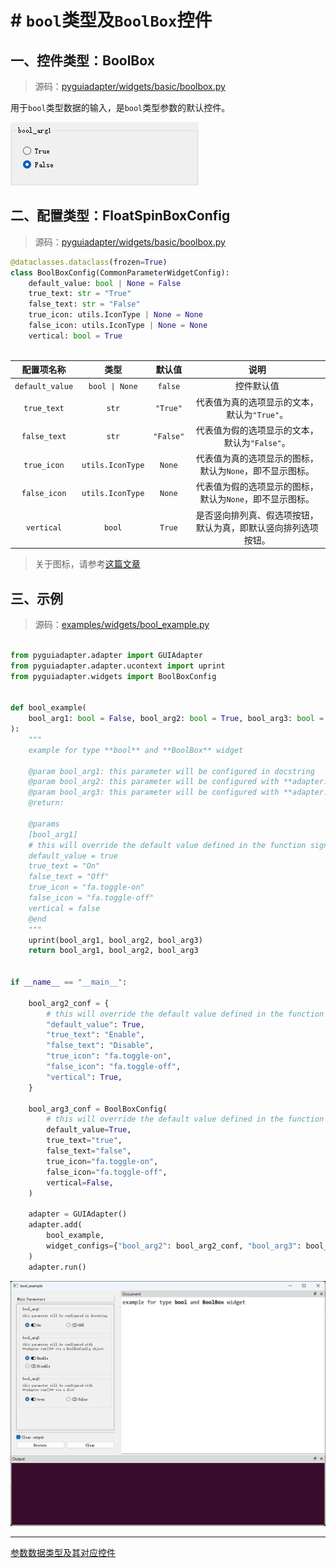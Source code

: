 # # `bool`类型及`BoolBox`控件

## 一、控件类型：BoolBox

> 源码：[pyguiadapter/widgets/basic/boolbox.py]()

用于`bool`类型数据的输入，是`bool`类型参数的默认控件。

![](../images/boolbox.png)

## 二、配置类型：FloatSpinBoxConfig

> 源码：[pyguiadapter/widgets/basic/boolbox.py]() 

```py
@dataclasses.dataclass(frozen=True)
class BoolBoxConfig(CommonParameterWidgetConfig):
    default_value: bool | None = False
    true_text: str = "True"
    false_text: str = "False"
    true_icon: utils.IconType | None = None
    false_icon: utils.IconType | None = None
    vertical: bool = True
    
```

|   配置项名称    |       类型       |  默认值   |                             说明                             |
| :-------------: | :--------------: | :-------: | :----------------------------------------------------------: |
| `default_value` |  `bool \| None`  |  `false`  |                          控件默认值                          |
|   `true_text`   |      `str`       | `"True"`  |         代表值为真的选项显示的文本，默认为`"True"`。         |
|  `false_text`   |      `str`       | `"False"` |        代表值为假的选项显示的文本，默认为`"False"`。         |
|   `true_icon`   | `utils.IconType` |  `None`   |   代表值为真的选项显示的图标，默认为`None`，即不显示图标。   |
|  `false_icon`   | `utils.IconType` |  `None`   |   代表值为假的选项显示的图标，默认为`None`，即不显示图标。   |
|   `vertical`    |      `bool`      |  `True`   | 是否竖向排列真、假选项按钮，默认为真，即默认竖向排列选项按钮。 |



> 关于图标，请参考[这篇文章](widgets/types_and_widgets.md)




## 三、示例

> 源码：[examples/widgets/bool_example.py]()



```python

from pyguiadapter.adapter import GUIAdapter
from pyguiadapter.adapter.ucontext import uprint
from pyguiadapter.widgets import BoolBoxConfig


def bool_example(
    bool_arg1: bool = False, bool_arg2: bool = True, bool_arg3: bool = False
):
    """
    example for type **bool** and **BoolBox** widget

    @param bool_arg1: this parameter will be configured in docstring
    @param bool_arg2: this parameter will be configured with **adapter.run()** via a BoolBoxConfig object
    @param bool_arg3: this parameter will be configured with **adapter.run()** via a dict
    @return:

    @params
    [bool_arg1]
    # this will override the default value defined in the function signature
    default_value = true
    true_text = "On"
    false_text = "Off"
    true_icon = "fa.toggle-on"
    false_icon = "fa.toggle-off"
    vertical = false
    @end
    """
    uprint(bool_arg1, bool_arg2, bool_arg3)
    return bool_arg1, bool_arg2, bool_arg3


if __name__ == "__main__":

    bool_arg2_conf = {
        # this will override the default value defined in the function signature
        "default_value": True,
        "true_text": "Enable",
        "false_text": "Disable",
        "true_icon": "fa.toggle-on",
        "false_icon": "fa.toggle-off",
        "vertical": True,
    }

    bool_arg3_conf = BoolBoxConfig(
        # this will override the default value defined in the function signature
        default_value=True,
        true_text="true",
        false_text="false",
        true_icon="fa.toggle-on",
        false_icon="fa.toggle-off",
        vertical=False,
    )

    adapter = GUIAdapter()
    adapter.add(
        bool_example,
        widget_configs={"bool_arg2": bool_arg2_conf, "bool_arg3": bool_arg3_conf},
    )
    adapter.run()

```

<img src="../images/bool_example.png" />



---

[参数数据类型及其对应控件](widgets/types_and_widgets.md)

